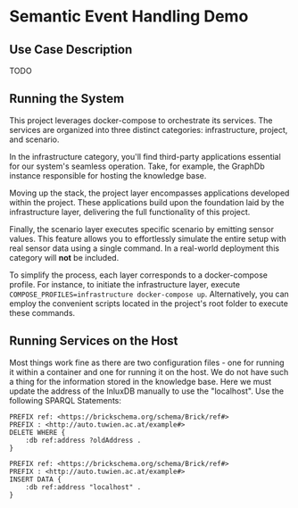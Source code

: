 # Semantic Event Handling Demo

## Use Case Description

TODO

## Running the System

This project leverages docker-compose to orchestrate its services. The services are organized into three distinct categories: infrastructure, project, and scenario.

In the infrastructure category, you'll find third-party applications essential for our system's seamless operation. Take, for example, the GraphDb instance responsible for hosting the knowledge base.

Moving up the stack, the project layer encompasses applications developed within the project. These applications build upon the foundation laid by the infrastructure layer, delivering the full functionality of this project.

Finally, the scenario layer executes specific scenario by emitting sensor values. This feature allows you to effortlessly simulate the entire setup with real sensor data using a single command. In a real-world deployment this category will **not** be included.

To simplify the process, each layer corresponds to a docker-compose profile. For instance, to initiate the infrastructure layer, execute `COMPOSE_PROFILES=infrastructure docker-compose up`. Alternatively, you can employ the convenient scripts located in the project's root folder to execute these commands.

## Running Services on the Host

Most things work fine as there are two configuration files - one for running it within a container and one for running it on the host. We do not have such a thing for the information stored in the knowledge base. Here we must update the address of the InluxDB manually to use the "localhost". Use the following SPARQL Statements:

```
PREFIX ref: <https://brickschema.org/schema/Brick/ref#>
PREFIX : <http://auto.tuwien.ac.at/example#>
DELETE WHERE {
    :db ref:address ?oldAddress .
}
```

```
PREFIX ref: <https://brickschema.org/schema/Brick/ref#>
PREFIX : <http://auto.tuwien.ac.at/example#>
INSERT DATA {
    :db ref:address "localhost" .
}
```
